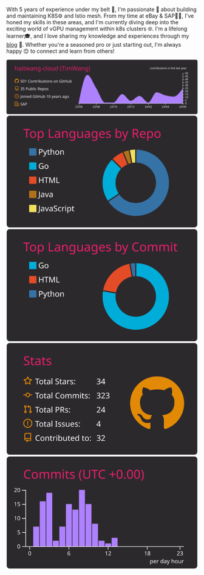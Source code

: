 With 5 years of experience under my belt 🔧, I'm passionate 💪 about building and maintaining K8S⚙️ and Istio mesh. From my time at eBay & SAP👨‍💻, I've honed my skills in these areas, and I'm currently diving deep into the exciting world of vGPU management within k8s clusters 🌐. I'm a lifelong learner🎓, and I love sharing my knowledge and experiences through my [blog](https://tim-wang-tecg-blog.pages.dev/about/) 📖. Whether you're a seasoned pro or just starting out, I'm always happy 😊 to connect and learn from others!



[![](https://raw.githubusercontent.com/haitwang-cloud/haitwang-cloud/master/profile-summary-card-output/monokai/0-profile-details.svg)](https://github.com/vn7n24fzkq/github-profile-summary-cards)
[![](https://raw.githubusercontent.com/haitwang-cloud/haitwang-cloud/master/profile-summary-card-output/monokai/1-repos-per-language.svg)](https://github.com/vn7n24fzkq/github-profile-summary-cards) [![](https://raw.githubusercontent.com/haitwang-cloud/haitwang-cloud/master/profile-summary-card-output/monokai/2-most-commit-language.svg)](https://github.com/vn7n24fzkq/github-profile-summary-cards)
[![](https://raw.githubusercontent.com/haitwang-cloud/haitwang-cloud/master/profile-summary-card-output/monokai/3-stats.svg)](https://github.com/vn7n24fzkq/github-profile-summary-cards) [![](https://raw.githubusercontent.com/haitwang-cloud/haitwang-cloud/master/profile-summary-card-output/monokai/4-productive-time.svg)](https://github.com/vn7n24fzkq/github-profile-summary-cards)


